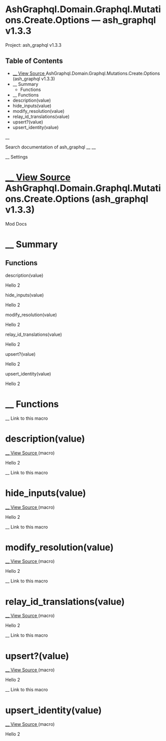 # AshGraphql.Domain.Graphql.Mutations.Create.Options — ash_graphql v1.3.3

Project: ash_graphql v1.3.3

## Table of Contents

- [ __ View Source ](external_link) AshGraphql.Domain.Graphql.Mutations.Create.Options (ash_graphql v1.3.3)
- __ Summary
  - Functions
- __ Functions
- description(value)
- hide_inputs(value)
- modify_resolution(value)
- relay_id_translations(value)
- upsert?(value)
- upsert_identity(value)

__

Search documentation of ash_graphql __ __

__ Settings

#  [ __ View Source ](external_link) AshGraphql.Domain.Graphql.Mutations.Create.Options (ash_graphql v1.3.3)

Mod Docs

#  __ Summary

##  Functions

description(value)

Hello 2

hide_inputs(value)

Hello 2

modify_resolution(value)

Hello 2

relay_id_translations(value)

Hello 2

upsert?(value)

Hello 2

upsert_identity(value)

Hello 2

#  __ Functions

__ Link to this macro

# description(value)

[ __ View Source ](external_link) (macro)

Hello 2

__ Link to this macro

# hide_inputs(value)

[ __ View Source ](external_link) (macro)

Hello 2

__ Link to this macro

# modify_resolution(value)

[ __ View Source ](external_link) (macro)

Hello 2

__ Link to this macro

# relay_id_translations(value)

[ __ View Source ](external_link) (macro)

Hello 2

__ Link to this macro

# upsert?(value)

[ __ View Source ](external_link) (macro)

Hello 2

__ Link to this macro

# upsert_identity(value)

[ __ View Source ](external_link) (macro)

Hello 2
